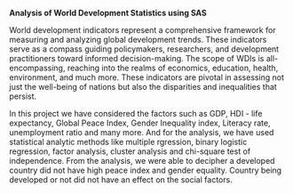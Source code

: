 **Analysis of World Development Statistics using SAS**

World development indicators represent a comprehensive framework for measuring and analyzing global development trends. These indicators serve as a compass guiding policymakers, researchers, and development practitioners toward informed decision-making.
The scope of WDIs is all-encompassing, reaching into the realms of economics, education, health, environment, and much more. These indicators are pivotal in assessing not just the well-being of nations but also the disparities and inequalities that persist.

In this project we have considered the factors such as GDP, HDI - life expectancy, Global Peace Index, Gender Inequality index, Literacy rate, unemployment ratio and many more.
And for the analysis, we have used statistical analytic methods like multiple rgression, binary logistic regression, factor analysis, cluster analysis and chi-square test of independence. 
From the analysis, we were able to decipher a developed country did not have high peace index and gender equality. Country being developed or not did not have an effect on the social factors.
